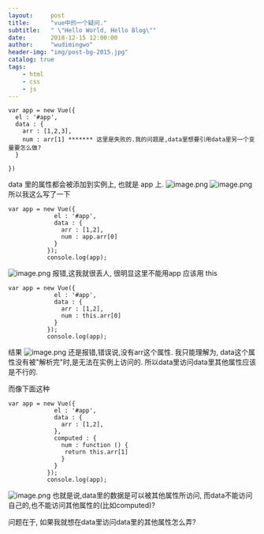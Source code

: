 ```yaml
---
layout:     post
title:      "vue中的一个疑问."
subtitle:   " \"Hello World, Hello Blog\""
date:       2018-12-15 12:00:00
author:     "wudimingwo"
header-img: "img/post-bg-2015.jpg"
catalog: true
tags:
    - html
    - css
    - js
---
```




```
var app = new Vue({
  el : '#app',
  data : {
    arr : [1,2,3],
    num : arr[1] ******* 这里是失败的.我的问题是,data里想要引用data里另一个变量要怎么做?
  }

})
```
data 里的属性都会被添加到实例上, 也就是 app 上.
![image.png](https://upload-images.jianshu.io/upload_images/13637909-3996f2656c7bf9ee.png?imageMogr2/auto-orient/strip%7CimageView2/2/w/1240)
![image.png](https://upload-images.jianshu.io/upload_images/13637909-628bd8f6a3b5d044.png?imageMogr2/auto-orient/strip%7CimageView2/2/w/1240)
所以我这么写了一下
```
var app = new Vue({
             el : '#app',
             data : {
               arr : [1,2],
               num : app.arr[0]
             }
           });
           console.log(app);
```
![image.png](https://upload-images.jianshu.io/upload_images/13637909-3998c39a07f0efb1.png?imageMogr2/auto-orient/strip%7CimageView2/2/w/1240)
报错,这我就很丢人, 很明显这里不能用app 应该用 this
```
var app = new Vue({
             el : '#app',
             data : {
               arr : [1,2],
               num : this.arr[0]
             }
           });
           console.log(app);
```
结果
![image.png](https://upload-images.jianshu.io/upload_images/13637909-16fc55067d540407.png?imageMogr2/auto-orient/strip%7CimageView2/2/w/1240)
还是报错,错误说,没有arr这个属性.
我只能理解为, data这个属性没有被"解析完"时,是无法在实例上访问的.
所以data里访问data里其他属性应该是不行的.

而像下面这种
```
var app = new Vue({
             el : '#app',
             data : {
               arr : [1,2],
             },
             computed : {
               num : function () {
               	return this.arr[1]
               }
             }
           });
           console.log(app);
```
![image.png](https://upload-images.jianshu.io/upload_images/13637909-dcbd56501c5d5c2c.png?imageMogr2/auto-orient/strip%7CimageView2/2/w/1240)
也就是说,data里的数据是可以被其他属性所访问,
而data不能访问自己的,也不能访问其他属性的(比如computed)?

问题在于,
如果我就想在data里访问data里的其他属性怎么弄?